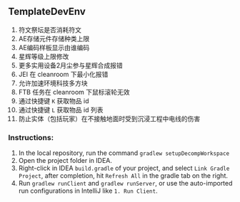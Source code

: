 ## TemplateDevEnv

1. 符文祭坛是否消耗符文
2. AE存储元件存储种类上限
3. AE编码样板显示由谁编码
4. 星辉等级上限修改
5. 更多实用设备2月尘参与星辉合成报错
6. JEI 在 cleanroom 下最小化报错
7. 允许加速环境科技多方块
8. FTB 任务在 cleanroom 下鼠标滚轮无效
9. 通过快捷键 `K` 获取物品 id
10. 通过快捷键 `L` 获取物品 id 列表
11. 防止实体（包括玩家）在不接触地面时受到沉浸工程中电线的伤害

### Instructions:

1. In the local repository, run the command `gradlew setupDecompWorkspace`
2. Open the project folder in IDEA.
3. Right-click in IDEA `build.gradle` of your project, and select `Link Gradle Project`, after completion, hit `Refresh All` in the gradle tab on the right.
4. Run `gradlew runClient` and `gradlew runServer`, or use the auto-imported run configurations in IntelliJ like `1. Run Client`.